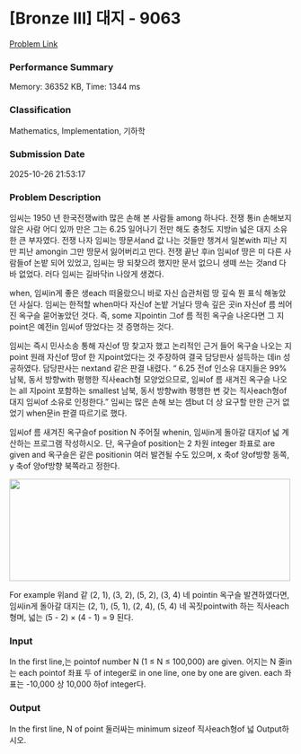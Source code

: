 <!-- Official English translation (US) — human-reviewed -->
<!-- Original: README.md -->
<!-- Translation generated: 2025-10-26 16:46:49 UTC -->

# [Bronze III] 대지 - 9063 

[Problem Link](https://www.acmicpc.net/problem/9063) 

### Performance Summary

Memory: 36352 KB, Time: 1344 ms

### Classification

Mathematics, Implementation, 기하학

### Submission Date

2025-10-26 21:53:17

### Problem Description

<p> 임씨는 1950 년 한국전쟁with 많은 손해 본 사람들 among 하나다. 전쟁 통in 손해보지 않은 사람 어디 있까 만은 그는 6.25  일어나기 전만 해도 충청도 지방in 넓은 대지 소유한 큰 부자였다. 전쟁 나자 임씨는 땅문서and 값 나는 것들만 챙겨서 일본with 피난 지만 피난 amongin 그만 땅문서 잃어버리고 만다. 전쟁 끝난 후in 임씨of 땅은 미 다른 사람들of 논밭 되어 있었고, 임씨는 땅 되찾으려 했지만 문서 없으니 생떼 쓰는 것and 다 바 없었다. 러다 임씨는 길바닥in 나앉게 생겼다.</p>

<p>when, 임씨in게 좋은 생each 떠올랐으니 바로 자신 습관처럼 땅 깊숙 뭔 표식 해놓았던 사실다. 임씨는 한적할 when마다 자신of 논밭 거닐다 땅속 깊은 곳in 자신of 름 씌어진 옥구슬 묻어놓았던 것다. 즉, some 지pointin 그of 름 적힌 옥구슬 나온다면 그 지point은 예전in 임씨of 땅었다는 것 증명하는 것다.</p>

<p>임씨는 즉시 민사소송 통해 자신of 땅 찾고자 했고 논리적인 근거 들어 옥구슬 나오는 지point 원래 자신of 땅of 한 지point었다는 것 주장하여 결국 담당판사 설득하는 데in 성공하였다. 담당판사는 nextand 같은 판결 내렸다. “ 6.25 전of 인소유 대지들은 99% 남북, 동서 방향with 평행한 직사each형 모양었으므로, 임씨of 름 새겨진 옥구슬 나오는 all 지point 포함하는 smallest 남북, 동서 방향with 평행한 변 갖는 직사each형of 대지 임씨of 소유로 인정한다.” 임씨는 많은 손해 보는 셈but 더 상 요구할 만한 근거 없었기 when문in  판결 따르기로 했다.</p>

<p>임씨of 름 새겨진 옥구슬of position N  주어질 whenin, 임씨in게 돌아갈 대지of 넓 계산하는 프로그램 작성하시오. 단, 옥구슬of position는 2 차원 integer 좌표로 are given and 옥구슬은 같은 positionin 여러  발견될 수도 있으며, x 축of 양of방향 동쪽, y 축of 양of방향 북쪽라고 정한다. </p>

<p><img alt="" src="" style="height:182px; width:500px"></p>

<p>For example 위and 같 (2, 1), (3, 2), (5, 2), (3, 4) 네 pointin 옥구슬 발견하였다면, 임씨in게 돌아갈 대지는 (2, 1), (5, 1), (2, 4), (5, 4) 네 꼭짓pointwith 하는 직사each형며, 넓는 (5 - 2) × (4 - 1) = 9  된다. </p>

### Input 

 <p>In the first line,는 pointof number N (1 ≤ N ≤ 100,000)  are given. 어지는 N 줄in는 each pointof 좌표 두 of integer로 in one line, one by one are given. each 좌표는 -10,000 상 10,000 하of integer다. </p>

### Output 

 <p>In the first line, N of point 둘러싸는 minimum sizeof 직사each형of 넓 Output하시오. </p>

